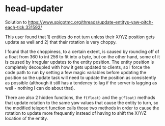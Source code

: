 # head-updater

Solution to https://www.spigotmc.org/threads/update-entitys-yaw-pitch-each-tick.331592/

This user found that 1) entities do not turn unless their X/Y/Z position gets update as well and 2) that their rotation is very choppy.

I found that the choppiness, to a certain extent, is caused by rounding off of a float from 360 to int 256 to fit into a byte, but on the other hand, some of it is caused by irregular updates to the entity position. The entity position is completely decoupled with how it gets updated to clients, so I force the code path to run by setting a few magic variables before updating the position so the update task will need to update the position as consistently as possible (although it still has a tendency to lag if the server is lagging as well - nothing I can do about that).

There are also 2 hidden functions, the `f(float)` and the `g(float)` methods that update rotation to the same yaw values that cause the entity to turn, so the modified teleport function calls those two methods in order to cause the rotation to update more frequently instead of having to shift the X/Y/Z location of the entity.
